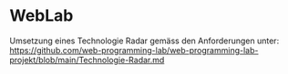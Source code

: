 # WebLab
Umsetzung eines Technologie Radar gemäss den Anforderungen unter: https://github.com/web-programming-lab/web-programming-lab-projekt/blob/main/Technologie-Radar.md 
